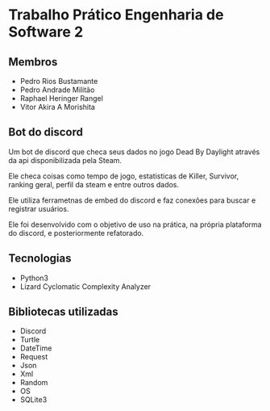 # Trabalho Prático Engenharia de Software 2

## Membros
- Pedro Rios Bustamante
- Pedro Andrade Militão
- Raphael Heringer Rangel
- Vitor Akira A Morishita

## Bot do discord
Um bot de discord que checa seus dados no jogo Dead By Daylight através da api disponibilizada pela Steam.

Ele checa coisas como tempo de jogo, estatisticas de Killer, Survivor, ranking geral, perfil da steam e entre outros dados.

Ele utiliza ferrametnas de embed do discord e faz conexões para buscar e registrar usuários. 

Ele foi desenvolvido com o objetivo de uso na prática, na própria plataforma do discord, e posteriormente refatorado.

## Tecnologias
- Python3
- Lizard Cyclomatic Complexity Analyzer

## Bibliotecas utilizadas
- Discord
- Turtle
- DateTime
- Request
- Json
- Xml
- Random
- OS
- SQLite3
